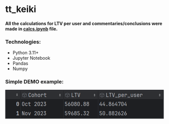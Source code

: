 # tt_keiki

#### All the calculations for LTV per user and commentaries/conclusions were made in [calcs.ipynb](https://github.com/panicua/tt_keiki/blob/main/calcs.ipynb) file.

### Technologies:
- Python 3.11+
- Jupyter Notebook
- Pandas
- Numpy

### Simple DEMO example:
![ltv.png](ltv.png)